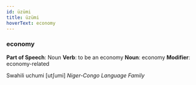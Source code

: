 ```yaml
---
id: üzümi
title: üzümi
hoverText: economy
---
```


### economy

**Part of Speech**: Noun
**Verb**: to be an economy
**Noun**: economy
**Modifier**: economy-related

Swahili uchumi [utʃumi]
*Niger-Congo Language Family*